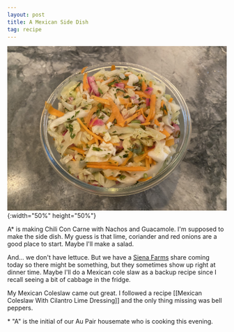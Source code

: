 ```yaml
---
layout: post
title: A Mexican Side Dish
tag: recipe
---
```

![Mexican Coleslaw](/images/mexican-coleslaw.jpeg){:width="50%" height="50%"}


A\* is making Chili Con Carne with Nachos and Guacamole. I'm supposed to make the side dish. My guess is that lime, coriander and red onions are a good place to start. Maybe I'll make a salad.

And... we don't have lettuce. But we have a [Siena Farms](https://sienafarms.com/csa/peak-season-farm-share-faq/) share coming today so there might be something, but they sometimes show up right at dinner time. Maybe I'll do a Mexican cole slaw as a backup recipe since I recall seeing a bit of cabbage in the fridge.

My Mexican Coleslaw came out great. I followed a recipe [[Mexican Coleslaw With Cilantro Lime Dressing]] and the only thing missing was bell peppers.


\* "A" is the initial of our Au Pair housemate who is cooking this evening.